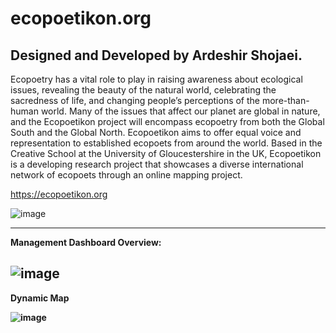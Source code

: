 # ecopoetikon.org
Designed and Developed by Ardeshir Shojaei.
-------------------------------------------
Ecopoetry has a vital role to play in raising awareness about ecological issues, revealing the beauty of the natural world, celebrating the sacredness of life, and changing people’s perceptions of the more-than-human world. Many of the issues that affect our planet are global in nature, and the Ecopoetikon project will encompass ecopoetry from both the Global South and the Global North.
Ecopoetikon aims to offer equal voice and representation to established ecopoets from around the world. Based in the Creative School at the University of Gloucestershire in the UK, Ecopoetikon is a developing research project that showcases a diverse international network of ecopoets through an online mapping project.

https://ecopoetikon.org

![image](https://github.com/Ardesh1r/ecopoetikon.org/assets/99552814/0d00e51b-6203-4b61-ad81-fdf9eb033561)

----------------------------------
**Management Dashboard Overview:**

![image](https://github.com/Ardesh1r/ecopoetikon.org/assets/99552814/9f874712-4b5f-49f1-b7dc-b2e0cce35d57)
----------------------------------

**Dynamic Map**

**![image](https://github.com/Ardesh1r/ecopoetikon.org/assets/99552814/9f5c9d79-1e7d-4d6d-98f4-a11e8c3ea0f8)**
